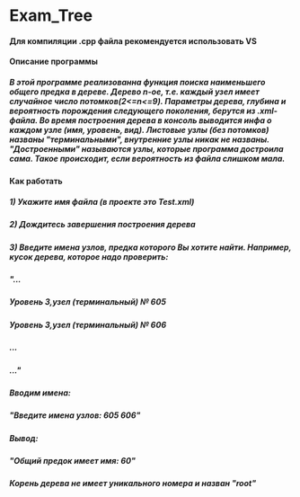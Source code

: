 # Exam_Tree
<h4>Для компиляции .cpp файла рекомендуется использовать VS</h4>
<h4>Описание программы</h4>
<h5>В этой программе реализованна функция поиска наименьшего общего предка в дереве. Дерево n-ое, т.е. каждый узел
имеет случайное число потомков(2<=n<=9). Параметры дерева, глубина и вероятность порождения следующего поколения, 
берутся из .xml-файла.
Во время построения дерева в консоль выводится инфа о каждом узле (имя, уровень, вид). Листовые узлы (без потомков)
названы "терминальными", внутренние узлы никак не названы. "Достроенными" называются узлы, которые программа достроила
сама. Такое происходит, если вероятность из файла слишком мала.</h5>
<h4>Как работать</h4>
<h5>1) Укажите имя файла (в проекте это Test.xml)</h5>
<h5>2) Дождитесь завершения построения дерева</h5>
<h5>3) Введите имена узлов, предка которого Вы хотите найти. Например, кусок дерева, которое надо проверить:</h5>
<h5>"...</h5>
<h5>Уровень 3,узел (терминальный) № 605</h5>
<h5>Уровень 3,узел (терминальный) № 606</h5>
<h5>...</h5>
<h5>..."</h5>
<h5>Вводим имена:</h5>
<h5>"Введите имена узлов: 605 606"</h5>
<h5>Вывод:</h5>
<h5>"Общий предок имеет имя: 60"</h5>
<h5>Корень дерева не имеет уникального номера и назван "root"</h5>
